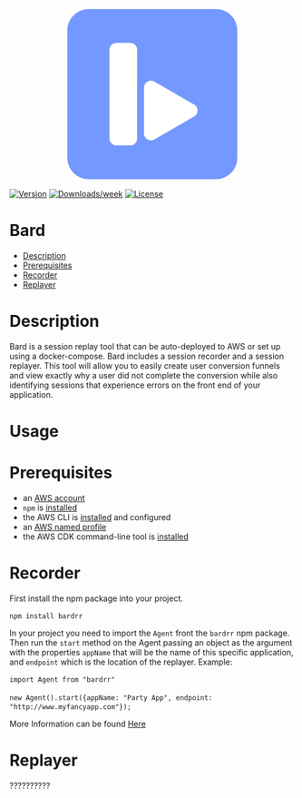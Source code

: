 <p align="center">
  <img src="https://raw.githubusercontent.com/bard-rr/.github/main/profile/Asset%2010-8.png" width="300">
</p>
 
[![Version](https://img.shields.io/npm/v/bardrr)](https://www.npmjs.com/package/bardrr)
[![Downloads/week](https://img.shields.io/npm/dt/bardrr)](https://npmjs.org/package/bardrr)
[![License](https://img.shields.io/npm/l/monsoon-load-testing.svg)](https://github.com/minhphanhvu/bardrr/blob/master/package.json)

# Bard

- [Description](#Description)
- [Prerequisites](#Prerequisites)
- [Recorder](#Recorder)
- [Replayer](#Replayer)

# Description

Bard is a session replay tool that can be auto-deployed to AWS or set up using a docker-compose. Bard includes a session recorder and a session replayer. This tool will allow you to easily create user conversion funnels and view exactly why a user did not complete the conversion while also identifying sessions that experience errors on the front end of your application.

# Usage

# Prerequisites

- an [AWS account](https://portal.aws.amazon.com/gp/aws/developer/registration/index.html?nc2=h_ct&src=default&tag=soumet-20)
- `npm` is [installed](https://www.npmjs.com/get-npm)
- the AWS CLI is [installed](https://docs.aws.amazon.com/cli/latest/userguide/install-cliv2.html?tag=soumet-20) and configured
- an [AWS named profile](https://docs.aws.amazon.com/cli/latest/userguide/cli-configure-profiles.html)
- the AWS CDK command-line tool is [installed](https://docs.aws.amazon.com/cdk/latest/guide/cli.html?tag=soumet-20)

# Recorder

First install the npm package into your project.

```
npm install bardrr
```

In your project you need to import the `Agent` front the `bardrr` npm package. Then run the `start` method on the Agent passing an object as the argument with
the properties `appName` that will be the name of this specific application, and `endpoint` which is the location of the replayer. Example:

```
import Agent from "bardrr"

new Agent().start({appName: "Party App", endpoint: "http://www.myfancyapp.com"});
```

More Information can be found [Here](https://github.com/bard-rr/agent)

# Replayer

??????????
